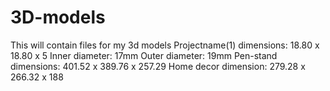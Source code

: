# 3D-models
This will contain files for my 3d models
Projectname(1) dimensions: 18.80 x 18.80 x 5
Inner diameter: 17mm Outer diameter: 19mm
Pen-stand dimensions: 401.52 x 389.76 x 257.29
Home decor dimension: 279.28 x 266.32 x 188
